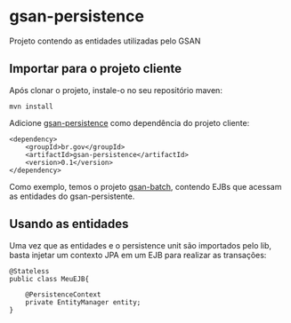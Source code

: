 gsan-persistence
==========

Projeto contendo as entidades utilizadas pelo GSAN

Importar para o projeto cliente
------------
Após clonar o projeto, instale-o no seu repositório maven:

	mvn install
	
Adicione [gsan-persistence](https://github.com/prodigasistemas/gsan-persistence/) como dependência do projeto cliente:

	<dependency>
    	<groupId>br.gov</groupId>
    	<artifactId>gsan-persistence</artifactId>
    	<version>0.1</version>    	
	</dependency>

Como exemplo, temos o projeto [gsan-batch](https://github.com/prodigasistemas/gsan-batch/), contendo EJBs que acessam as entidades do gsan-persistente.

Usando as entidades
------------

Uma vez que as entidades e o persistence unit são importados pelo lib, basta injetar um contexto JPA em um EJB para realizar as transações:

	@Stateless
	public class MeuEJB{

		@PersistenceContext
		private EntityManager entity;
	}
